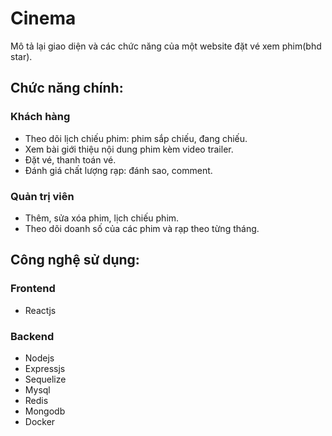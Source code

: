 # Cinema
Mô tả lại giao diện và các chức năng của một website đặt vé xem phim(bhd star).
## Chức năng chính:
### Khách hàng
- Theo dõi lịch chiếu phim: phim sắp chiếu, đang chiếu.
- Xem bài giới thiệu nội dung phim kèm video trailer.
- Đặt vé, thanh toán vé.
- Đánh giá chất lượng rạp: đánh sao, comment.
### Quản trị viên
- Thêm, sửa xóa phim, lịch chiếu phim.
- Theo dõi doanh số của các phim và rạp theo từng tháng.
## Công nghệ sử dụng:
### Frontend
- Reactjs
### Backend
- Nodejs
- Expressjs
- Sequelize
- Mysql
- Redis
- Mongodb
- Docker
